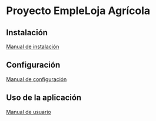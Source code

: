 # Proyecto EmpleLoja Agrícola

## Instalación
[Manual de instalación](https://github.com/hernanes338/EmpleLoja_Agricola/blob/master/materials/manuals/Manual%20de%20Instalacion.pdf)

## Configuración
[Manual de configuración](https://github.com/hernanes338/EmpleLoja_Agricola/tree/master/materials/manuals)

## Uso de la aplicación
[Manual de usuario](https://github.com/hernanes338/EmpleLoja_Agricola/tree/master/materials/manuals)
